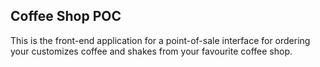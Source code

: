 ## Coffee Shop POC

This is the front-end application for a point-of-sale interface for ordering your customizes coffee and shakes from your favourite coffee shop.
